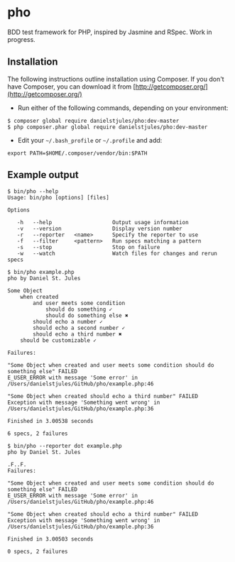 # pho

BDD test framework for PHP, inspired by Jasmine and RSpec. Work in progress.

## Installation

The following instructions outline installation using Composer. If you don't have Composer, you can download it from [http://getcomposer.org/](http://getcomposer.org/)

 * Run either of the following commands, depending on your environment:

```
$ composer global require danielstjules/pho:dev-master
$ php composer.phar global require danielstjules/pho:dev-master
```

* Edit your `~/.bash_profile` or `~/.profile` and add:

```
export PATH=$HOME/.composer/vendor/bin:$PATH
```

## Example output

```
$ bin/pho --help
Usage: bin/pho [options] [files]

Options

   -h   --help                   Output usage information
   -v   --version                Display version number
   -r   --reporter   <name>      Specify the reporter to use
   -f   --filter     <pattern>   Run specs matching a pattern
   -s   --stop                   Stop on failure
   -w   --watch                  Watch files for changes and rerun specs
```

```
$ bin/pho example.php
pho by Daniel St. Jules

Some Object
    when created
        and user meets some condition
            should do something ✓
            should do something else ✖
        should echo a number ✓
        should echo a second number ✓
        should echo a third number ✖
    should be customizable ✓

Failures:

"Some Object when created and user meets some condition should do something else" FAILED
E_USER_ERROR with message 'Some error' in /Users/danielstjules/GitHub/pho/example.php:46

"Some Object when created should echo a third number" FAILED
Exception with message 'Something went wrong' in /Users/danielstjules/GitHub/pho/example.php:36

Finished in 3.00538 seconds

6 specs, 2 failures
```

```
$ bin/pho --reporter dot example.php
pho by Daniel St. Jules

.F..F.
Failures:

"Some Object when created and user meets some condition should do something else" FAILED
E_USER_ERROR with message 'Some error' in /Users/danielstjules/GitHub/pho/example.php:46

"Some Object when created should echo a third number" FAILED
Exception with message 'Something went wrong' in /Users/danielstjules/GitHub/pho/example.php:36

Finished in 3.00503 seconds

0 specs, 2 failures
```
